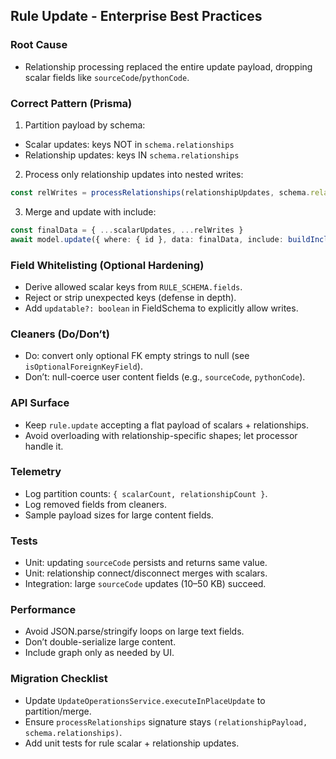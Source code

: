 ## Rule Update - Enterprise Best Practices

### Root Cause
- Relationship processing replaced the entire update payload, dropping scalar fields like `sourceCode`/`pythonCode`.

### Correct Pattern (Prisma)
1) Partition payload by schema:
- Scalar updates: keys NOT in `schema.relationships`
- Relationship updates: keys IN `schema.relationships`

2) Process only relationship updates into nested writes:
```ts
const relWrites = processRelationships(relationshipUpdates, schema.relationships || {})
```

3) Merge and update with include:
```ts
const finalData = { ...scalarUpdates, ...relWrites }
await model.update({ where: { id }, data: finalData, include: buildInclude(schema) })
```

### Field Whitelisting (Optional Hardening)
- Derive allowed scalar keys from `RULE_SCHEMA.fields`.
- Reject or strip unexpected keys (defense in depth).
- Add `updatable?: boolean` in FieldSchema to explicitly allow writes.

### Cleaners (Do/Don’t)
- Do: convert only optional FK empty strings to null (see `isOptionalForeignKeyField`).
- Don’t: null-coerce user content fields (e.g., `sourceCode`, `pythonCode`).

### API Surface
- Keep `rule.update` accepting a flat payload of scalars + relationships.
- Avoid overloading with relationship-specific shapes; let processor handle it.

### Telemetry
- Log partition counts: `{ scalarCount, relationshipCount }`.
- Log removed fields from cleaners.
- Sample payload sizes for large content fields.

### Tests
- Unit: updating `sourceCode` persists and returns same value.
- Unit: relationship connect/disconnect merges with scalars.
- Integration: large `sourceCode` updates (10–50 KB) succeed.

### Performance
- Avoid JSON.parse/stringify loops on large text fields.
- Don’t double-serialize large content.
- Include graph only as needed by UI.

### Migration Checklist
- Update `UpdateOperationsService.executeInPlaceUpdate` to partition/merge.
- Ensure `processRelationships` signature stays `(relationshipPayload, schema.relationships)`.
- Add unit tests for rule scalar + relationship updates.
